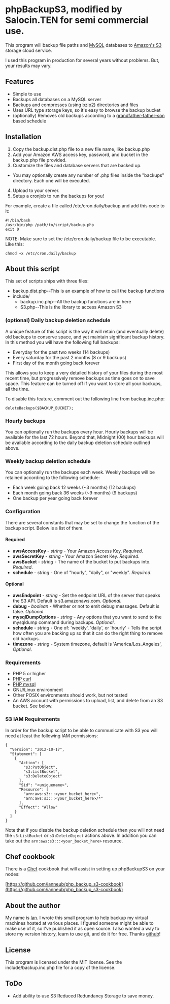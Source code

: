 # phpBackupS3, modified by Salocin.TEN for semi commercial use.

This program will backup file paths and [MySQL](http://www.mysql.com) databases to [Amazon's S3](http://www.amazonaws.com/) storage cloud service.

I used this program in production for several years without problems. But, your results may vary.

## Features

* Simple to use
* Backups all databases on a MySQL server
* Backups and compresses (using bzip2) directories and files
* Uses URL type storage keys, so it's easy to browse the backup bucket
* (optionally) Removes old backups according to a [grandfather-father-son](http://en.wikipedia.org/wiki/Grandfather-Father-Son_Backup) based schedule

## Installation

1. Copy the backup.dist.php file to a new file name, like backup.php
2. Add your Amazon AWS access key, password, and bucket in the backup.php file provided.
3. Customize the files and database servers that are backed up.
  * You may optionally create any number of .php files inside the "backups" directory. Each one will be executed.
4. Upload to your server.
5. Setup a cronjob to run the backups for you!

For example, create a file called /etc/cron.daily/backup and add this code to it:
  
    #!/bin/bash
    /usr/bin/php /path/to/script/backup.php    
    exit 0

NOTE: Make sure to set the /etc/cron.daily/backup file to be executable. Like this:

    chmod +x /etc/cron.daily/backup

## About this script

This set of scripts ships with three files:

* backup.dist.php--This is an example of how to call the backup functions
* include/
  * backup.inc.php--All the backup functions are in here
  * S3.php--This is the library to access Amazon S3

### (optional) Daily backup deletion schedule

A unique feature of this script is the way it will retain (and eventually delete) old backups to conserve space, and yet maintain significant backup history. In this method you will have the following full backups:

* Everyday for the past two weeks (14 backups)
* Every saturday for the past 2 months (8 or 9 backups)
* First day of the month going back forever

This allows you to keep a very detailed history of your files during the most recent time, but progressively remove backups as time goes on to save space. This feature can be turned off if you want to store all your backups, all the time.

To disable this feature, comment out the following line from backup.inc.php:

    deleteBackups($BACKUP_BUCKET);
    
### Hourly backups

You can optionally run the backups every hour. Hourly backups will be available for the last 72 hours. Beyond that, Midnight (00) hour backups will be available according to the daily backup deletion schedule outlined above.

### Weekly backup deletion schedule

You can optionally run the backups each week. Weekly backups will be retained according to the following schedule:

* Each week going back 12 weeks (~3 months) (12 backups)
* Each month going back 36 weeks (~9 months) (9 backups)
* One backup per year going back forever

### Configuration

There are several constants that may be set to change the function of the backup script. Below is a list of them.

#### Required

* __awsAccessKey__ - _string_ - Your Amazon Access Key. _Required_.
* __awsSecretKey__ - _string_ - Your Amazon Secret Key. _Required_.
* __awsBucket__ - _string_ - The name of the bucket to put backups into. _Required_.
* __schedule__ - _string_ - One of "hourly", "daily", or "weekly". _Required_.

#### Optional

* __awsEndpoint__ - _string_ - Set the endpoint URL of the server that speaks the S3 API. Default is s3.amazonaws.com. _Optional_.
* __debug__ - _boolean_ - Whether or not to emit debug messages. Default is false. _Optional_.
* __mysqlDumpOptions__ - _string_ - Any options that you want to send to the mysqldump command during backups. _Optional_.
* __schedule__ - _string_ - One of: 'weekly', 'daily', or 'hourly' - Tells the script how often you are backing up so that it can do the right thing to remove old backups.
* __timezone__ - _string_ - System timezone, default is 'America/Los_Angeles', _Optional_.

### Requirements

* PHP 5 or higher
* [PHP curl](http://php.net/manual/en/intro.curl.php)
* [PHP mysql](http://php.net/mysql)
* GNU/Linux environment
* Other POSIX environments should work, but not tested
* An AWS account with permissions to upload, list, and delete from an S3 bucket. See below.

### S3 IAM Requirements

In order for the backup script to be able to communicate with S3 you will need at least the following IAM permissions:

    {
      "Version": "2012-10-17",
      "Statement": [
        {
          "Action": [
            "s3:PutObject",
            "s3:ListBucket",
            "s3:DeleteObject"
          ],
          "Sid": "<uniquename>",
          "Resource": [
            "arn:aws:s3:::<your_bucket_here>",
            "arn:aws:s3:::<your_bucket_here>/*"
          ],
          "Effect": "Allow"
        }
      ]
    }

Note that if you disable the backup deletion schedule then you will not need the `s3:ListBucket` or `s3:DeleteObject` actions above. In addition you can take out the `arn:aws:s3:::<your_bucket_here>` resource.

## Chef cookbook

There is a [Chef](http://www.opscode.com/chef/) cookbook that will assist in setting up phpBackupS3 on your nodes:

[https://github.com/ianneub/php_backup_s3-cookbook](https://github.com/ianneub/php_backup_s3-cookbook)

## About the author

My name is [Ian](http://www.ianneubert.com/). I wrote this small program to help backup my virtual machines hosted at various places. I figured someone might be able to make use of it, so I've published it as open source. I also wanted a way to store my version history, learn to use git, and do it for free. Thanks [github](http://github.com)!

## License

This program is licensed under the MIT license. See the include/backup.inc.php file for a copy of the license.

## ToDo

* Add ability to use S3 Reduced Redundancy Storage to save money.
